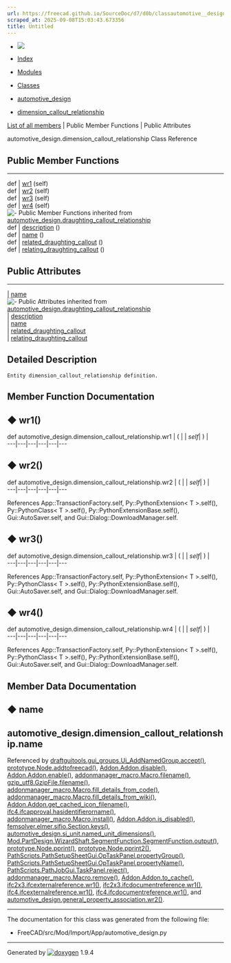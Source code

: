 ```yaml
---
url: https://freecad.github.io/SourceDoc/d7/d0b/classautomotive__design_1_1dimension__callout__relationship.html
scraped_at: 2025-09-08T15:03:43.673356
title: Untitled
---
```


  * [ ![](https://www.freecad.org/svg/logo-freecad.svg) ](https://freecadweb.org "FreeCAD")
  * [Index](../../index.html "Index")
  * [Modules](../../modules.html "Modules list")
  * [Classes](../../annotated.html "Annotated list")

  * [automotive_design](../../d4/ddf/namespaceautomotive__design.html)
  * [dimension_callout_relationship](../../d7/d0b/classautomotive__design_1_1dimension__callout__relationship.html)

[List of all members](../../df/d5b/classautomotive__design_1_1dimension__callout__relationship-members.html) | Public Member Functions | Public Attributes

automotive_design.dimension_callout_relationship Class Reference

##  Public Member Functions  
  
---  
def | [wr1](../../d7/d0b/classautomotive__design_1_1dimension__callout__relationship.html#a63a88d650d4bcc21ad1cb25cbc247e2a) (self)  
def | [wr2](../../d7/d0b/classautomotive__design_1_1dimension__callout__relationship.html#a252b55d9b5d63bfe75cda62d4564b1d4) (self)  
def | [wr3](../../d7/d0b/classautomotive__design_1_1dimension__callout__relationship.html#a5047c426ea316ac211522f6a09967b37) (self)  
def | [wr4](../../d7/d0b/classautomotive__design_1_1dimension__callout__relationship.html#a604b0e7993416a2c0523ab70d6c4eee1) (self)  
![-](../../closed.png) Public Member Functions inherited from
[automotive_design.draughting_callout_relationship](../../d1/d04/classautomotive__design_1_1draughting__callout__relationship.html)  
def | [description](../../d1/d04/classautomotive__design_1_1draughting__callout__relationship.html#a6d9ad5eef6b1bb1efe1ea3d4636f923b) ()  
def | [name](../../d1/d04/classautomotive__design_1_1draughting__callout__relationship.html#a60f42395a31effb3b1224f94a0b5e3e5) ()  
def | [related_draughting_callout](../../d1/d04/classautomotive__design_1_1draughting__callout__relationship.html#a8a3a973758cf3d21d5142afee8cb4043) ()  
def | [relating_draughting_callout](../../d1/d04/classautomotive__design_1_1draughting__callout__relationship.html#a447ea514b83c938f7d936614e66e61c5) ()  
  
##  Public Attributes  
  
---  
|
[name](../../d7/d0b/classautomotive__design_1_1dimension__callout__relationship.html#a2fda29d28840da63938e875532576544)  
![-](../../closed.png) Public Attributes inherited from
[automotive_design.draughting_callout_relationship](../../d1/d04/classautomotive__design_1_1draughting__callout__relationship.html)  
|
[description](../../d1/d04/classautomotive__design_1_1draughting__callout__relationship.html#a9981a75240e77066ee794aaf3f74d65f)  
|
[name](../../d1/d04/classautomotive__design_1_1draughting__callout__relationship.html#ab1311a8c1ce1e64b96e680026392f021)  
|
[related_draughting_callout](../../d1/d04/classautomotive__design_1_1draughting__callout__relationship.html#a1a9c1e22ceaf822daf2355a60d5b8efc)  
|
[relating_draughting_callout](../../d1/d04/classautomotive__design_1_1draughting__callout__relationship.html#a199ae6a00649709c4141e04297e75c54)  
  
## Detailed Description

    
    
    Entity dimension_callout_relationship definition.

## Member Function Documentation

## ◆ wr1()

def automotive_design.dimension_callout_relationship.wr1  | ( |  | _self_| ) |   
---|---|---|---|---|---  
  
## ◆ wr2()

def automotive_design.dimension_callout_relationship.wr2  | ( |  | _self_| ) |   
---|---|---|---|---|---  
  
References App::TransactionFactory.self, Py::PythonExtension< T >.self(),
Py::PythonClass< T >.self(), Py::PythonExtensionBase.self(),
Gui::AutoSaver.self, and Gui::Dialog::DownloadManager.self.

## ◆ wr3()

def automotive_design.dimension_callout_relationship.wr3  | ( |  | _self_| ) |   
---|---|---|---|---|---  
  
References App::TransactionFactory.self, Py::PythonExtension< T >.self(),
Py::PythonClass< T >.self(), Py::PythonExtensionBase.self(),
Gui::AutoSaver.self, and Gui::Dialog::DownloadManager.self.

## ◆ wr4()

def automotive_design.dimension_callout_relationship.wr4  | ( |  | _self_| ) |   
---|---|---|---|---|---  
  
References App::TransactionFactory.self, Py::PythonExtension< T >.self(),
Py::PythonClass< T >.self(), Py::PythonExtensionBase.self(),
Gui::AutoSaver.self, and Gui::Dialog::DownloadManager.self.

## Member Data Documentation

## ◆ name

automotive_design.dimension_callout_relationship.name  
---  
  
Referenced by
[draftguitools.gui_groups.Ui_AddNamedGroup.accept()](../../d3/df7/classdraftguitools_1_1gui__groups_1_1Ui__AddNamedGroup.html#a9ea5973817eab7d74792f5b109a01466),
[prototype.Node.addtofreecad()](../../d2/d62/classprototype_1_1Node.html#adc095cc5636da029d1e0d9cef8859701),
[Addon.Addon.disable()](../../d8/d91/classAddon_1_1Addon.html#ae714705a38afe9f13cd2b17580178b31),
[Addon.Addon.enable()](../../d8/d91/classAddon_1_1Addon.html#a79d327ec9a0b4e85e9e96cfad4003ed6),
[addonmanager_macro.Macro.filename()](../../d1/dca/classaddonmanager__macro_1_1Macro.html#a5de4e6a1f3c41dce24066111955cd706),
[gzip_utf8.GzipFile.filename()](../../d2/dbe/classgzip__utf8_1_1GzipFile.html#ab56fe84a4eb08c44e7a0026280c01229),
[addonmanager_macro.Macro.fill_details_from_code()](../../d1/dca/classaddonmanager__macro_1_1Macro.html#a49b8d021a9b8255f8a490e880eb15489),
[addonmanager_macro.Macro.fill_details_from_wiki()](../../d1/dca/classaddonmanager__macro_1_1Macro.html#afc7e62120da96fc1be9dd2b4bd28ddac),
[Addon.Addon.get_cached_icon_filename()](../../d8/d91/classAddon_1_1Addon.html#a7b026027a2904028032edbe3e99e2cbd),
[ifc4.ifcapproval.hasidentifierorname()](../../df/d91/classifc4_1_1ifcapproval.html#a54f558ba3b17fad5fc6579e9d5f50947),
[addonmanager_macro.Macro.install()](../../d1/dca/classaddonmanager__macro_1_1Macro.html#ae770ab07dcecebae2b7414f278b227fe),
[Addon.Addon.is_disabled()](../../d8/d91/classAddon_1_1Addon.html#a5752a95fcf0c51ed06f9841b381d3e50),
[femsolver.elmer.sifio.Section.keys()](../../db/dab/classfemsolver_1_1elmer_1_1sifio_1_1Section.html#ab5b099447f66f33743850697f0e20de4),
[automotive_design.si_unit.named_unit_dimensions()](../../d5/d77/classautomotive__design_1_1si__unit.html#a68eb7954eb09daa334bc8f2c2abbe5f9),
[Mod.PartDesign.WizardShaft.SegmentFunction.SegmentFunction.output()](../../de/d2e/classMod_1_1PartDesign_1_1WizardShaft_1_1SegmentFunction_1_1SegmentFunction.html#aeedd5f59969cc27432880d1916f3d7f9),
[prototype.Node.pprint()](../../d2/d62/classprototype_1_1Node.html#a5ae181c34e48238d2364b0ba4960c252),
[prototype.Node.pprint2()](../../d2/d62/classprototype_1_1Node.html#aaedcc4ba1fb305c7ddcc025235043cd5),
[PathScripts.PathSetupSheetGui.OpTaskPanel.propertyGroup()](../../df/dbe/classPathScripts_1_1PathSetupSheetGui_1_1OpTaskPanel.html#a69cbbaadcb9cff7b526af2c743041d7b),
[PathScripts.PathSetupSheetGui.OpTaskPanel.propertyName()](../../df/dbe/classPathScripts_1_1PathSetupSheetGui_1_1OpTaskPanel.html#ad9bd0e0149d1bc42fc8e89a290de4910),
[PathScripts.PathJobGui.TaskPanel.reject()](../../dc/d2a/classPathScripts_1_1PathJobGui_1_1TaskPanel.html#a54fd97ba9b0060fa8fed8a43c360da0c),
[addonmanager_macro.Macro.remove()](../../d1/dca/classaddonmanager__macro_1_1Macro.html#ad13245288f8beb62d92cb458a2d2ce05),
[Addon.Addon.to_cache()](../../d8/d91/classAddon_1_1Addon.html#aba84dd320889a7cb37c99a8b8cdc87f5),
[ifc2x3.ifcexternalreference.wr1()](../../dd/dec/classifc2x3_1_1ifcexternalreference.html#ae8dab59397d2468ff7fe0a10f42b75b2),
[ifc2x3.ifcdocumentreference.wr1()](../../df/dd6/classifc2x3_1_1ifcdocumentreference.html#a7d5fdb1cb0dee567c44834b868c5cdad),
[ifc4.ifcexternalreference.wr1()](../../d5/dd9/classifc4_1_1ifcexternalreference.html#a0e6ba5265c69b44700e8d9b179e9f240),
[ifc4.ifcdocumentreference.wr1()](../../d7/d2b/classifc4_1_1ifcdocumentreference.html#a8779d74c67e647441d1fb20c76f44f97),
and
[automotive_design.general_property_association.wr2()](../../d2/df3/classautomotive__design_1_1general__property__association.html#ae7f46462c59bc4e541a5d2511631eb65).

* * *

The documentation for this class was generated from the following file:

  * FreeCAD/src/Mod/Import/App/automotive_design.py

* * *

Generated by
[![doxygen](../../doxygen.svg)](https://www.doxygen.org/index.html) 1.9.4

